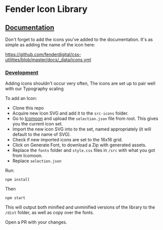 # Fender Icon Library

## [Documentation](https://fenderdigital.github.io/css-utilities/icons/)

Don't forget to add the icons you've added to the documentation. It's as simple as adding the name of the icon here:

https://github.com/fenderdigital/css-utilities/blob/master/docs/_data/icons.yml


### [Development](https://fenderdigital.github.io/css-utilities/development/)

Adding icons shouldn't occur very often, The icons are set up to pair well with our Typography scaling

To add an Icon:
* Clone this repo
* Acquire new Icon SVG and add it to the `src-icons` folder.
* Go to [Icomoon](https://icomoon.io/app) and upload the `selection.json` file from root. This gives you the current icon set.
* Import the new icon SVG into to the set, named appropriately (it will default to the name of SVG).
* Check if new imported icons are set to the 16x16 grid.
* Click on Generate Font, to download a Zip with generated assets.
* Replace the `fonts` folder and `style.css` files in `/src` with what you got from Icomoon.
* Replace `selection.json`

Run:

`npm install`

Then

`npm start`

This will output both minified and unminified versions of the library to the `/dist` folder, as well as copy over the fonts.

Open a PR with your changes.
